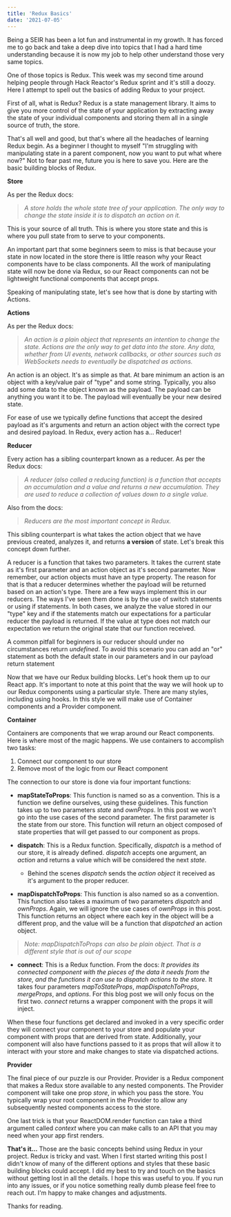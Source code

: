 ```yaml
---
title: 'Redux Basics'
date: '2021-07-05'
---
```


Being a SEIR has been a lot fun and instrumental in my growth. It has forced me to go back and take a deep dive into topics that I had a hard time understanding because it is now my job to help other understand those very same topics.

One of those topics is Redux. This week was my second time around helping people through Hack Reactor's Redux sprint and it's still a doozy. Here I attempt to spell out the basics of adding Redux to your project.

First of all, what is Redux? Redux is a state management library. It aims to give you more control of the state of your application by extracting away the state of your individual components and storing them all in a single source of truth, the store.

That's all well and good, but that's where all the headaches of learning Redux begin. As a beginner I thought to myself "I'm struggling with manipulating state in a parent component, now you want to put what where now?" Not to fear past me, future you is here to save you. Here are the basic building blocks of Redux.

**Store**

As per the Redux docs:
>*A store holds the whole state tree of your application. The only way to change the state inside it is to dispatch an action on it.*

This is your source of all truth. This is where you store state and this is where you pull state from to serve to your components.

An important part that some beginners seem to miss is that because your state in now located in the store there is little reason why your React components have to be class components. All the work of manipulating state will now be done via Redux, so our React components can not be lightweight functional components that accept props.

Speaking of manipulating state, let's see how that is done by starting with Actions.

**Actions**

As per the Redux docs:

>*An action is a plain object that represents an intention to change the state. Actions are the only way to get data into the store. Any data, whether from UI events, network callbacks, or other sources such as WebSockets needs to eventually be dispatched as actions.*

An action is an object. It's as simple as that. At bare minimum an action is an object with a key/value pair of "type" and some string. Typically, you also add some data to the object known as the payload. The payload can be anything you want it to be. The payload will eventually be your new desired state.

For ease of use we typically define functions that accept the desired payload as it's arguments and return an action object with the correct type and desired payload. In Redux, every action has a... Reducer!

**Reducer**

Every action has a sibling counterpart known as a reducer. As per the Redux docs:

>*A reducer (also called a reducing function) is a function that accepts an accumulation and a value and returns a new accumulation. They are used to reduce a collection of values down to a single value.*

Also from the docs:

>*Reducers are the most important concept in Redux.*

This sibling counterpart is what takes the action object that we have previous created, analyzes it, and returns **a version** of state. Let's break this concept down further.

A reducer is a function that takes two parameters. It takes the current state as it's first parameter and an action object as it's second parameter. Now remember, our action objects must have an type property. The reason for that is that a reducer determines whether the payload will be returned based on an action's type. There are a few ways implement this in our reducers. The ways I've seen them done is by the use of switch statements or using if statements. In both cases, we analyze the value stored in our "type" key and if the statements match our expectations for a particular reducer the payload is returned. If the value at type does not match our expectation we return the original state that our function received.

A common pitfall for beginners is our reducer should under no circumstances return *undefined*. To avoid this scenario you can add an "or" statement as both the default state in our parameters and in our payload return statement

Now that we have our Redux building blocks. Let's hook them up to our React app. It's important to note at this point that the way we will hook up to our Redux components using a particular style. There are many styles, including using hooks. In this style we will make use of Container components and a Provider component.

**Container**

Containers are components that we wrap around our React components. Here is where most of the magic happens. We use containers to accomplish two tasks:
1. Connect our component to our store
2. Remove most of the logic from our React component

The connection to our store is done via four important functions:

- **mapStateToProps**: This function is named so as a convention. This is a function we define ourselves, using these guidelines. This function takes up to two parameters *state* and *ownProps*. In this post we won't go into the use cases of the second parameter. The first parameter is the state from our store. This function will return an object composed of state properties that will get passed to our component as props.

- **dispatch**: This is a Redux function. Specifically, *dispatch* is a method of our store, it is already defined. *dispatch* accepts one argument, an *action* and returns a value which will be considered the next *state*.
  - Behind the scenes *dispatch* sends the *action object* it received as it's argument to the proper reducer.

- **mapDispatchToProps**: This function is also named so as a convention. This function also takes a maximum of two parameters *dispatch* and *ownProps*. Again, we will ignore the use cases of *ownProps* in this post. This function returns an object where each key in the object will be a different prop, and the value will be a function that *dispatched* an action object.
>*Note: mapDispatchToProps can also be plain object. That is a different style that is out of our scope*

- **connect**: This is a Redux function. From the docs: *It provides its connected component with the pieces of the data it needs from the store, and the functions it can use to dispatch actions to the store.* It takes four parameters *mapToStateProps*, *mapDispatchToProps*, *mergeProps*, and *options*. For this blog post we will only focus on the first two. *connect* returns a wrapper component with the props it will inject.

When these four functions get declared and invoked in a very specific order they will connect your component to your store and populate your component with props that are derived from state. Additionally, your component will also have functions passed to it as props that will allow it to interact with your store and make changes to state via dispatched actions.

**Provider**

The final piece of our puzzle is our Provider. Provider is a Redux component that makes a Redux store available to any nested components. The Provider component will take one prop *store*, in which you pass the store. You typically wrap your root component in the Provider to allow any subsequently nested components access to the store.

One last trick is that your ReactDOM.render function can take a third argument called *context* where you can make calls to an API that you may need when your app first renders.

**That's it...**
Those are the basic concepts behind using Redux in your project. Redux is tricky and vast. When I first started writing this post I didn't know of many of the different options and styles that these basic building blocks could accept. I did my best to try and touch on the basics without getting lost in all the details. I hope this was useful to you. If you run into any issues, or if you notice something really dumb please feel free to reach out. I'm happy to make changes and adjustments.

Thanks for reading.
